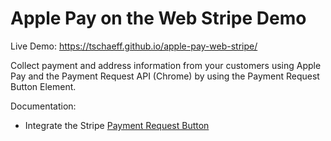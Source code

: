 # Apple Pay on the Web Stripe Demo

Live Demo: https://tschaeff.github.io/apple-pay-web-stripe/

Collect payment and address information from your customers using Apple Pay and the Payment Request API (Chrome) by using the Payment Request Button Element.

Documentation:

* Integrate the Stripe [Payment Request Button](https://stripe.com/docs/elements/payment-request-button)
